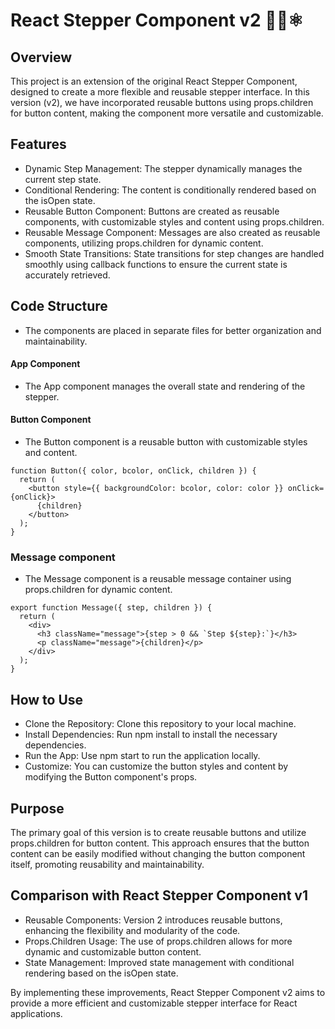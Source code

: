 # React Stepper Component v2 🚶‍♂️⚛︎

## Overview

This project is an extension of the original React Stepper Component, designed to create a more flexible and reusable stepper interface. In this version (v2), we have incorporated reusable buttons using props.children for button content, making the component more versatile and customizable.

## Features

- Dynamic Step Management: The stepper dynamically manages the current step state.
- Conditional Rendering: The content is conditionally rendered based on the isOpen state.
- Reusable Button Component: Buttons are created as reusable components, with customizable styles and content using props.children.
- Reusable Message Component: Messages are also created as reusable components, utilizing props.children for dynamic content.
- Smooth State Transitions: State transitions for step changes are handled smoothly using callback functions to ensure the current state is accurately retrieved.

## Code Structure

- The components are placed in separate files for better organization and maintainability.

#### App Component

- The App component manages the overall state and rendering of the stepper.

#### Button Component

- The Button component is a reusable button with customizable styles and content.

```
function Button({ color, bcolor, onClick, children }) {
  return (
    <button style={{ backgroundColor: bcolor, color: color }} onClick={onClick}>
      {children}
    </button>
  );
}
```

### Message component

- The Message component is a reusable message container using props.children for dynamic content.

```
export function Message({ step, children }) {
  return (
    <div>
      <h3 className="message">{step > 0 && `Step ${step}:`}</h3>
      <p className="message">{children}</p>
    </div>
  );
}

```

## How to Use

- Clone the Repository: Clone this repository to your local machine.
- Install Dependencies: Run npm install to install the necessary dependencies.
- Run the App: Use npm start to run the application locally.
- Customize: You can customize the button styles and content by modifying the Button component's props.

## Purpose

The primary goal of this version is to create reusable buttons and utilize props.children for button content. This approach ensures that the button content can be easily modified without changing the button component itself, promoting reusability and maintainability.

## Comparison with React Stepper Component v1

- Reusable Components: Version 2 introduces reusable buttons, enhancing the flexibility and modularity of the code.
- Props.Children Usage: The use of props.children allows for more dynamic and customizable button content.
- State Management: Improved state management with conditional rendering based on the isOpen state.

By implementing these improvements, React Stepper Component v2 aims to provide a more efficient and customizable stepper interface for React applications.

